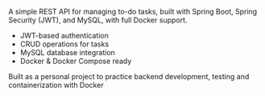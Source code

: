 A simple  REST API for managing to-do tasks, built with
Spring Boot, Spring Security (JWT), and MySQL, with full Docker support.

- JWT-based authentication
- CRUD operations for tasks
- MySQL database integration
- Docker & Docker Compose ready

Built as a personal project to practice backend development, testing and containerization with Docker
